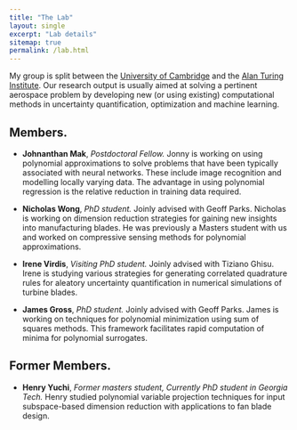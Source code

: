```yaml
---
title: "The Lab"
layout: single
excerpt: "Lab details"
sitemap: true
permalink: /lab.html
---
```


My group is split between the [University of Cambridge](https://www.cam.ac.uk) and the [Alan Turing Institute](https://www.turing.ac.uk). Our research output is usually aimed at solving a pertinent aerospace problem by developing new (or using existing) computational methods in uncertainty quantification, optimization and machine learning. 

## Members.

- **Johnanthan Mak**, *Postdoctoral Fellow.*
Jonny is working on using polynomial approximations to solve problems that have been typically associated with neural networks. These include image recognition and modelling locally varying data. The advantage in using polynomial regression is the relative reduction in training data required.

- **Nicholas Wong**, *PhD student.*
Joinly advised with Geoff Parks. Nicholas is working on dimension reduction strategies for gaining new insights into manufacturing blades. He was previously a Masters student with us and worked on compressive sensing methods for polynomial approximations. 

- **Irene Virdis**, *Visiting PhD student.*
Joinly advised with Tiziano Ghisu. Irene is studying various strategies for generating correlated quadrature rules for aleatory uncertainty quantification in numerical simulations of turbine blades. 

- **James Gross**, *PhD student.*
Joinly advised with Geoff Parks. James is working on techniques for polynomial minimization using sum of squares methods. This framework facilitates rapid computation of minima for polynomial surrogates. 


## Former Members.
- **Henry Yuchi**, *Former masters student, Currently PhD student in Georgia Tech.*
Henry studied polynomial variable projection techniques for input subspace-based dimension reduction with applications to fan blade design.

